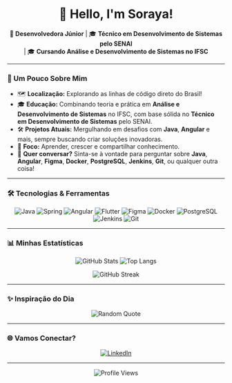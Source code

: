 <h1 align="center">👋 Hello, I'm Soraya!</h1>

<p align="center">
🌱 <strong>Desenvolvedora Júnior</strong> | 🎓 <strong>Técnico em Desenvolvimento de Sistemas pelo SENAI</strong> <br> | 🎓 <strong>Cursando Análise e Desenvolvimento de Sistemas no IFSC</strong>
</p>

---

### 🚀 Um Pouco Sobre Mim

- 🗺️ **Localização:** Explorando as linhas de código direto do Brasil!
- 🎓 **Educação:** Combinando teoria e prática em **Análise e Desenvolvimento de Sistemas** no IFSC, com base sólida no **Técnico em Desenvolvimento de Sistemas** pelo SENAI.
- 🛠️ **Projetos Atuais:** Mergulhando em desafios com **Java**, **Angular** e mais, sempre buscando criar soluções inovadoras.
- 🎯 **Foco:** Aprender, crescer e compartilhar conhecimento.
- 💬 **Quer conversar?** Sinta-se à vontade para perguntar sobre **Java**, **Angular**, **Figma**, **Docker**, **PostgreSQL**, **Jenkins**, **Git**, ou qualquer outra coisa!

---

### 🛠️ Tecnologias & Ferramentas

<p align="center">
  <img src="https://img.shields.io/badge/Java-ED8B00?style=for-the-badge&logo=java&logoColor=white" alt="Java" />
  <img src="https://img.shields.io/badge/spring-%236DB33F.svg?style=for-the-badge&logo=spring&logoColor=white" alt="Spring"/>
  <img src="https://img.shields.io/badge/Angular-DD0031?style=for-the-badge&logo=angular&logoColor=white" alt="Angular" />
  <img src="https://img.shields.io/badge/Flutter-02569B?style=for-the-badge&logo=flutter&logoColor=white" alt="Flutter" />
  <img src="https://img.shields.io/badge/Figma-F24E1E?style=for-the-badge&logo=figma&logoColor=white" alt="Figma" />
  <img src="https://img.shields.io/badge/Docker-2496ED?style=for-the-badge&logo=docker&logoColor=white" alt="Docker" />
  <img src="https://img.shields.io/badge/PostgreSQL-4169E1?style=for-the-badge&logo=postgresql&logoColor=white" alt="PostgreSQL" />
  <img src="https://img.shields.io/badge/Jenkins-D24939?style=for-the-badge&logo=jenkins&logoColor=white" alt="Jenkins" />
  <img src="https://img.shields.io/badge/Git-F05032?style=for-the-badge&logo=git&logoColor=white" alt="Git" />
</p>

---

### 📊 Minhas Estatísticas

<p align="center">
  <img src="https://github-readme-stats.vercel.app/api?username=SorayaYF&show_icons=true&theme=radical" alt="GitHub Stats" />
  <img src="https://github-readme-stats.vercel.app/api/top-langs/?username=SorayaYF&layout=compact&theme=radical" alt="Top Langs" />
</p>

<p align="center">
  <img src="https://github-readme-streak-stats.herokuapp.com?user=SorayaYF&theme=radical&date_format=M%20j%5B%2C%20Y%5D" alt="GitHub Streak" />
</p>

---

### ✨ Inspiração do Dia

<p align="center">
  <img src="https://quotes-github-readme.vercel.app/api?type=horizontal&theme=radical" alt="Random Quote"/>
</p>

---

### 🌐 Vamos Conectar?

<p align="center">
  <a href="https://www.linkedin.com/in/soraya-y-2a835122b/">
    <img src="https://img.shields.io/badge/LinkedIn-0A66C2?style=for-the-badge&logo=linkedin&logoColor=white" alt="LinkedIn" />
  </a>
</p>

---

<p align="center">
  <img src="https://komarev.com/ghpvc/?username=SorayaYF&style=flat-square&color=blueviolet" alt="Profile Views" />
</p>
